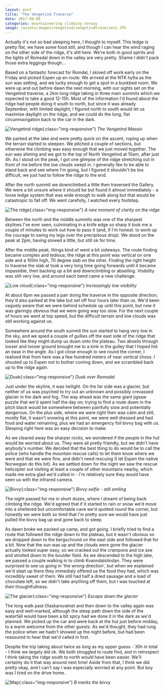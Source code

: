 ```yaml
---
layout: post
title: "The Vengetind Traverse"
date: 2017-09-09
categories: mountaineering climbing norway
image: /assets/images/vengetind/vengetindtraversen1.JPG
---
```


Actually it's not so bad sleeping here, I thought to myself. This ledge is pretty flat, we have some food still, and though I can hear the wind raging on the other side of the ridge, it's still here. We're both in good spirits and the lights of Romsdal down in the valley are very pretty. Shame I didn't pack those extra leggings though...

Based on a fantastic forecast for Romdal, I skived off work early on the Friday and picked Espen up en route. We arrived at the NTK hytta as the sun was setting, and we lucky enough to get a spot in a bunkbed room. We were up and out before dawn the next morning, with our sights set on the Vengetind traverse, a 2km long ridge taking in three main summits which we expected to take a good 12-15h. Most of the information I'd found about the ridge had people doing it south to north, but since it was already September, with limited daylight, I figured north to south would let us maximise daylight on the ridge, and we could do the long, flat circumnavigation back to the car in the dark.

![Vengetind ridge](/assets/images/vengetind/vengetindtraversen6.JPG){:class="img-responsive"}
*The Vengetind Massiv*

We parked at the lake and were pretty quick on the ascent, roping up when the terrain started to steepen. We pitched a couple of sections, but otherwise the climbing was easy enough that we just moved together. The sun was shining and we got to the top of North Vengetind at 10am, after just 4h. As I stood on the peak, I got one glimpse of the ridge stretching out in front of me before the low clouds swept in. I generally like to be able to stand back and see where I'm going, but I figured it shouldn't be too difficult, we just had to follow the ridge to the end.

After the north summit we downclimbed a little then traversed the Gallery. We were a bit unsure where it should be but found it almost immediately - a loose ledge system that was wide enough to walk along but that would be catastropic to fall off. We went carefully, I watched every footstep.

![The ridge](/assets/images/vengetind/vengetindtraversen2.JPG){:class="img-responsive"}
*A rare moment of clarity on the ridge*

Between the north and the middle summits was one of the sharpest skylines I've ever seen, culminating in a knife edge so sharp it took me a couple of minutes to work out how to pass it (and, if I'm honest. to work up the courage to swing my legs over the precipitous drop). We stood on the peak at 2pm, having slowed a little, but still ok for time.

After the middle peak, things kind of went a bit sideways. The route finding became complex and tedious; the ridge at this point was vertical on one side and a 100m high, 70 degree slab on the other. Finding the right height to traverse the slab at took a very long time going forwards until it became impassible, then backing up a bit and downclimbing or abseiling. Visibility was still very low, and around each bend came a new challenge.

![Low cloud](/assets/images/vengetind/vengetindtraversen3.JPG){:class="img-responsive"}
*Increasingly low visibility*


At about 6pm we passed a pair doing the traverse in the opposite direction; they'd also parked at the lake but set off four hours later than us. We'd been vaguely aware that we were behind schedule up until this point, but now it was glaringly obvious that we were going way too slow. For the next couple of hours we went at top speed, but the difficult terrain and low clouds was still working against us.

Somewhere around the south summit the sun started to hang very low in the sky, and we spied a couple of gullies off the east side of the ridge that looked like they might dump us down onto the plateau. Two abseils through looser and looser ground brought me to a kink in the gulley that I hoped hid an ease in the angle. As I got close enough to see round the corner, I realised that from here was a few hundred meters of near vertical choss. I shouted up to Espen not to bother coming down, and we scrambled back up to the ridge again.

![Dusk](/assets/images/vengetind/vengetindtraversen4.JPG){:class="img-responsive"}
*Dusk over Romsdal*

Just under the skyline, it was twilight. On the far side was a glacier, but neither of us was psyched to try out an unknown and possibly crevassed glacier in the dark and fog. The way ahead was the same giant jigsaw puzzle that we'd spent half the day on; trying to find a route down in the pitch black would be somewhere between painfully slow and potentially dangerous. On the plus side, where we were right then was calm and still, mostly flat, it wasn't snowing at this point, we were well dressed and had food and water remaining, plus we had an emergency foil bivvy bag with us. Sleeping right here was an easy decision to make.

As we cleared away the sharper rocks, we wondered if the people in the hut would be worried about us. They were all pretty friendly, but we didn't have anybody's number. We decided that the best thing to do would be to call the police (who handle the mountain rescue calls) to let them know where we were and that we were fine, and didn't need rescuing (I let Espen the native Norwegian do this bit). As we settled down for the night we saw the rescue helicopter out visiting at least a couple of other mountains nearby, which made me extra glad we'd called in - I'm relatively sure they would have seen us with the infrared camera.

![Bivvy](/assets/images/vengetind/vengetindtraversen7.JPG){:class="img-responsive"}
*Bivvy selfie - still smiling*

The night passed for me in short dozes, where I dreamt of being back climbing the ridge. We'd agreed that if it started to rain or snow we'd move into a sheltered but uncomfortable cave we'd spotted round the corner, but honestly we were both so tired that I'm pretty sure we would have just pulled the bivvy bag up and gone back to sleep.

As dawn broke we packed up camp, and got going. I briefly tried to find a route that followed the ridge down to the plateau, but it wasn't obvious so we dropped down to the bergschrund on the east side and followed that for a bit. Now that the sun was up and the clouds were gone the glacier actually looked super easy, so we cracked out the crampons and ice axe and strolled down to the boulder field. As we descended to the high lake, we passed a couple walking in to climb Kvanndalstindan. They were surprised to see us going in 'the wrong direction', but when we explained we'd slept up there they immedialy offered us the food they had, which was incredibly sweet of them. We still had half a dried sausage and a load of chocolate left, so we didn't take anything off them, but I was touched at their thoughtfullness.

![The glacier](/assets/images/vengetind/vengetindtraversen5.JPG){:class="img-responsive"}
*Escape down the glacier*

The long walk past Olaskarsvatnet and then down to the valley again was easy and well-marked, although the steep path down the side of the waterfall would have been a bit spicy had we done it in the dark as we'd planned. We picked up the car and were back at the hut just before midday, to a warm welcome from the other guests. As we'd thought, they had rung the police when we hadn't showed up the night before, but had been reassured to hear that we'd called in first.

Despite the trip taking about twice as long as my upper guess - 30h in total - I think we largely did ok. We both struggled to route find, and in retrospect I think taking the ridge south to north would have been easier. We'll certainly do it that way around next time! Aside from that, I think we did pretty okay, and I can't say I was especially worried at any point. But boy was I tired on the drive home.

![Map](/assets/images/vengetind/vengetind_map.jpg){:class="img-responsive"}
*B marks the bivvy*


